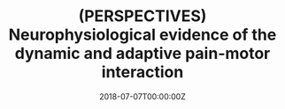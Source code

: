 ---
abstract: 
authors:
- Stephen A. Coombes
- Wei-en Wang
- Arnab Roy
- Rachel L.M.Ho
date: "2018-07-07T00:00:00Z"
doi: "10.1097/j.pain.0000000000001366."
featured: false
image:
  caption: 'Image credit:[**Figure**](http://www.instituteforchronicpain.org/understanding-chronic-pain/what-is-chronic-pain/central-sensitization)'
  focal_point: ""
  preview_only: false
# links:
# - name: Custom Link
#   url: https://insights.ovid.com/crossref?an=00006396-201812000-00014
# projects:
# - internal-project
publication: '*Journal of Physiology*:596(14)'
publication_short: ""
#publication_types:
#- "2"
# type 2 : journal paper
# type 1 : conference 
# type 3 : preprint
publishDate: "2018-07-01T00:00:00Z"
#slides: example
summary: The dynamicand adaptive nature of the pain-motorinteraction suggests that regions beyond theprimary motor cortex play a critical role inhow the prediction and experience of painshape motor behavior
tags:
- Source Themes
title: (PERSPECTIVES) Neurophysiological evidence of the dynamic and adaptive pain-motor interaction
# url_code: ""
# url_dataset: ""
url_pdf: https://www.ncbi.nlm.nih.gov/pubmed/29886567
# url_poster: ""
# url_project: ""
# url_slides: ""
# url_source: ""
# url_video: ""


# {{% alert note %}}
# Click the *Slides* button above to demo Academic's Markdown slides feature.
# {{% /alert %}}
# 
# Supplementary notes can be added here, including [code and math](https://sourcethemes.com/academic/docs/writing-markdown-latex/).
---